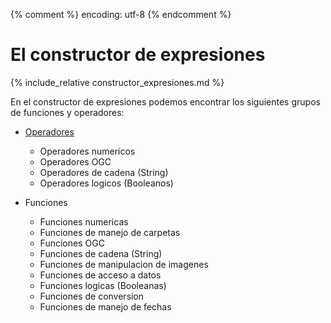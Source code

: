 {% comment %} encoding: utf-8 {% endcomment %}

# El constructor de expresiones

{% include_relative constructor_expresiones.md %}


En el constructor de expresiones podemos encontrar los siguientes grupos 
de funciones y operadores:

* [Operadores](operadores_t.md)

  * Operadores numericos
  * Operadores OGC
  * Operadores de cadena (String)
  * Operadores logicos (Booleanos)

* Funciones

  * Funciones numericas
  * Funciones de manejo de carpetas
  * Funciones OGC
  * Funciones de cadena (String)
  * Funciones de manipulacion de imagenes
  * Funciones de acceso a datos
  * Funciones logicas (Booleanas)
  * Funciones de conversion
  * Funciones de manejo de fechas
  
   



 
 
